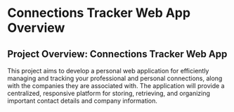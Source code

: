 # Connections Tracker Web App Overview

## Project Overview: Connections Tracker Web App

This project aims to develop a personal web application for efficiently managing and tracking your professional and personal connections, along with the companies they are associated with. The application will provide a centralized, responsive platform for storing, retrieving, and organizing important contact details and company information.
